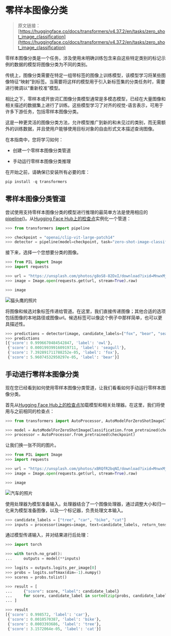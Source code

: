 # 零样本图像分类

> 原文链接：[https://huggingface.co/docs/transformers/v4.37.2/en/tasks/zero_shot_image_classification](https://huggingface.co/docs/transformers/v4.37.2/en/tasks/zero_shot_image_classification)

零样本图像分类是一个任务，涉及使用未明确训练包含来自这些特定类别的标记示例的数据的模型将图像分类为不同的类别。

传统上，图像分类需要在特定一组带标签的图像上训练模型，该模型学习将某些图像特征“映射”到标签。当需要将这样的模型用于引入新标签集的分类任务时，需要进行微调以“重新校准”模型。

相比之下，零样本或开放词汇图像分类模型通常是多模态模型，已经在大量图像和相关描述的数据集上进行了训练。这些模型学习了对齐的视觉-语言表示，可用于许多下游任务，包括零样本图像分类。

这是一种更灵活的图像分类方法，允许模型推广到新的和未见过的类别，而无需额外的训练数据，并且使用户能够使用目标对象的自由形式文本描述查询图像。

在本指南中，您将学习如何：

+   创建一个零样本图像分类管道

+   手动运行零样本图像分类推理

在开始之前，请确保已安装所有必要的库：

```py
pip install -q transformers
```

## 零样本图像分类管道

尝试使用支持零样本图像分类的模型进行推理的最简单方法是使用相应的[pipeline()](/docs/transformers/v4.37.2/en/main_classes/pipelines#transformers.pipeline)。从[Hugging Face Hub上的检查点](https://huggingface.co/models?pipeline_tag=zero-shot-image-classification&sort=downloads)实例化一个管道：

```py
>>> from transformers import pipeline

>>> checkpoint = "openai/clip-vit-large-patch14"
>>> detector = pipeline(model=checkpoint, task="zero-shot-image-classification")
```

接下来，选择一个您想要分类的图像。

```py
>>> from PIL import Image
>>> import requests

>>> url = "https://unsplash.com/photos/g8oS8-82DxI/download?ixid=MnwxMjA3fDB8MXx0b3BpY3x8SnBnNktpZGwtSGt8fHx8fDJ8fDE2NzgxMDYwODc&force=true&w=640"
>>> image = Image.open(requests.get(url, stream=True).raw)

>>> image
```

![猫头鹰的照片](../Images/ceeab937a1338358216d31c99c500d27.png)

将图像和候选对象标签传递给管道。在这里，我们直接传递图像；其他合适的选项包括图像的本地路径或图像url。候选标签可以像这个例子中那样简单，也可以更具描述性。

```py
>>> predictions = detector(image, candidate_labels=["fox", "bear", "seagull", "owl"])
>>> predictions
[{'score': 0.9996670484542847, 'label': 'owl'},
 {'score': 0.000199399160919711, 'label': 'seagull'},
 {'score': 7.392891711788252e-05, 'label': 'fox'},
 {'score': 5.96074532950297e-05, 'label': 'bear'}]
```

## 手动进行零样本图像分类

现在您已经看到如何使用零样本图像分类管道，让我们看看如何手动运行零样本图像分类。

首先从[Hugging Face Hub上的检查点](https://huggingface.co/models?pipeline_tag=zero-shot-image-classification&sort=downloads)加载模型和相关处理器。在这里，我们将使用与之前相同的检查点：

```py
>>> from transformers import AutoProcessor, AutoModelForZeroShotImageClassification

>>> model = AutoModelForZeroShotImageClassification.from_pretrained(checkpoint)
>>> processor = AutoProcessor.from_pretrained(checkpoint)
```

让我们换一张不同的图片。

```py
>>> from PIL import Image
>>> import requests

>>> url = "https://unsplash.com/photos/xBRQfR2bqNI/download?ixid=MnwxMjA3fDB8MXxhbGx8fHx8fHx8fHwxNjc4Mzg4ODEx&force=true&w=640"
>>> image = Image.open(requests.get(url, stream=True).raw)

>>> image
```

![汽车的照片](../Images/32d5d4f7954f70dbb6de697af5252857.png)

使用处理器为模型准备输入。处理器结合了一个图像处理器，通过调整大小和归一化来为模型准备图像，以及一个标记器，负责处理文本输入。

```py
>>> candidate_labels = ["tree", "car", "bike", "cat"]
>>> inputs = processor(images=image, text=candidate_labels, return_tensors="pt", padding=True)
```

通过模型传递输入，并对结果进行后处理：

```py
>>> import torch

>>> with torch.no_grad():
...     outputs = model(**inputs)

>>> logits = outputs.logits_per_image[0]
>>> probs = logits.softmax(dim=-1).numpy()
>>> scores = probs.tolist()

>>> result = [
...     {"score": score, "label": candidate_label}
...     for score, candidate_label in sorted(zip(probs, candidate_labels), key=lambda x: -x[0])
... ]

>>> result
[{'score': 0.998572, 'label': 'car'},
 {'score': 0.0010570387, 'label': 'bike'},
 {'score': 0.0003393686, 'label': 'tree'},
 {'score': 3.1572064e-05, 'label': 'cat'}]
```
